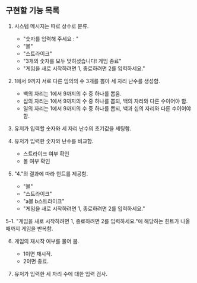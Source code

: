 ## 구현할 기능 목록
1. 시스템 메시지는 따로 상수로 분류. 
    - "숫자를 입력해 주세요 : "
    - "볼"
    - "스트라이크"
    - "3개의 숫자를 모두 맞히셨습니다! 게임 종료"
    - "게임을 새로 시작하려면 1, 종료하려면 2를 입력하세요."

2. 1에서 9까지 서로 다른 임의의 수 3개를 뽑아 세 자리 난수를 생성함.
    - 백의 자리는 1에서 9까지의 수 중 하나를 뽑음.
    - 십의 자리는 1에서 9까지의 수 중 하나를 뽑되, 백의 자리와 다른 수이어야 함.
    - 일의 자리는 1에서 9까지의 수 중 하나를 뽑되, 백과 십의 자리와 다른 수이어야 함.

3. 유저가 입력할 숫자와 세 자리 난수의 초기값을 세팅함.

4. 유저가 입력한 숫자와 난수를 비교함.
    - 스트라이크 여부 확인
    - 볼 여부 확인

5. "4."의 결과에 따라 힌트를 제공함.
    - "볼"
    - "스트라이크"
    - "a볼 b스트라이크"
    - "게임을 새로 시작하려면 1, 종료하려면 2를 입력하세요."

5-1. "게임을 새로 시작하려면 1, 종료하려면 2를 입력하세요."에 해당하는 힌트가 나올 때까지 게임을 반복함.

6. 게임의 재시작 여부를 물어 봄.
    - 1이면 재시작.
    - 2이면 종료.

7. 유저가 입력한 세 자리 수에 대한 입력 검사.

